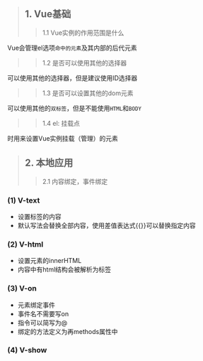 > ## 1. Vue基础
>> 1.1 Vue实例的作用范围是什么

Vue会管理el选项`命中的元素`及其内部的后代元素

>> 1.2 是否可以使用其他的选择器

可以使用其他的选择器，但是建议使用ID选择器

>> 1.3 是否可以设置其他的dom元素

可以使用其他的`双标签`，但是不能使用`HTML`和`BODY`

>> 1.4 el: 挂载点

时用来设置Vue实例挂载（管理）的元素

> ## 2. 本地应用
>> 2.1 内容绑定，事件绑定
### (1) V-text
* 设置标签的内容
* 默认写法会替换全部内容，使用差值表达式{{}}可以替换指定内容
### (2) V-html 
* 设置元素的innerHTML
* 内容中有html结构会被解析为标签
### (3) V-on
* 元素绑定事件
* 事件名不需要写on
* 指令可以简写为@
* 绑定的方法定义为再methods属性中
### (4) V-show